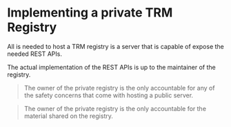 # Implementing a private TRM Registry

All is needed to host a TRM registry is a server that is capable of expose the needed REST APIs.

The actual implementation of the REST APIs is up to the maintainer of the registry.

> The owner of the private registry is the only accountable for any of the safety concerns that come with hosting a public server.

> The owner of the private registry is the only accountable for the material shared on the registry.